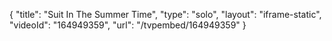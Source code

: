 {
    "title": "Suit In The Summer Time",
    "type": "solo",
    "layout": "iframe-static",
    "videoId": "164949359",
    "url": "\/tvpembed\/164949359"
}